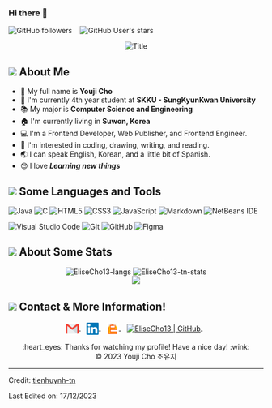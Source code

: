 ### Hi there 👋
<img alt="GitHub followers" src="https://img.shields.io/github/followers/EliseCho13?style=social"> &nbsp;&nbsp; <img alt="GitHub User's stars" src="https://img.shields.io/github/stars/EliseCho13?style=social"> <!--&nbsp;&nbsp; <img alt="EliseCho13 | Count Views" src="https://enemo786q3svfle.m.pipedream.net" />-->

<div align="center">
  <img src="https://readme-typing-svg.herokuapp.com?font=Architects+Daughter&color=%2338C2FF&size=50&center=true&vCenter=true&height=60&width=600&lines=Heyyy!+I'm+Youji+Cho+%3C3;Welcome+to+my+profile!" alt="Title"></img>
</div>


## <img src="https://raw.githubusercontent.com/nixin72/nixin72/master/wave.gif" width="50px"></img> About Me

- :memo: My full name is **Youji Cho**
- :school: I'm currently 4th year student at **SKKU - SungKyunKwan University**
- :books: My major is **Computer Science and Engineering**
- :house: I'm currently living in **Suwon, Korea**
- :computer: I'm a Frontend Developer, Web Publisher, and Frontend Engineer.
- :monocle_face: I'm interested in coding, drawing, writing, and reading.
- :earth_asia: I can speak English, Korean, and a little bit of Spanish.
- :sunglasses: I love ***Learning new things***
<!--<img src="https://i.pinimg.com/originals/df/1a/ff/df1aff8395678d11b99b575f0e3b19d5.gif" width="400" align="right"/>-->

## <img src="https://media2.giphy.com/media/QssGEmpkyEOhBCb7e1/giphy.gif?cid=ecf05e47a0n3gi1bfqntqmob8g9aid1oyj2wr3ds3mg700bl&rid=giphy.gif" width="50px"> Some Languages and Tools
![Java](https://img.shields.io/badge/java-%23ED8B00.svg?style=for-the-badge&logo=java&logoColor=white) ![C](https://img.shields.io/badge/c-%2300599C.svg?style=for-the-badge&logo=c&logoColor=white) ![HTML5](https://img.shields.io/badge/html5-%23E34F26.svg?style=for-the-badge&logo=html5&logoColor=white) ![CSS3](https://img.shields.io/badge/css3-%231572B6.svg?style=for-the-badge&logo=css3&logoColor=white) ![JavaScript](https://img.shields.io/badge/javascript-%23323330.svg?style=for-the-badge&logo=javascript&logoColor=%23F7DF1E) ![Markdown](https://img.shields.io/badge/markdown-%23000000.svg?style=for-the-badge&logo=markdown&logoColor=white) ![NetBeans IDE](https://img.shields.io/badge/NetBeansIDE-1B6AC6.svg?style=for-the-badge&logo=apache-netbeans-ide&logoColor=white) 

![Visual Studio Code](https://img.shields.io/badge/Visual%20Studio%20Code-0078d7.svg?style=for-the-badge&logo=visual-studio-code&logoColor=white) ![Git](https://img.shields.io/badge/git-%23F05033.svg?style=for-the-badge&logo=git&logoColor=white) ![GitHub](https://img.shields.io/badge/github-%23121011.svg?style=for-the-badge&logo=github&logoColor=white) ![Figma](https://img.shields.io/badge/Microsoft%20SQL%20Sever-CC2927?style=for-the-badge&logo=microsoft%20sql%20server&logoColor=white) 

## <img src="https://media0.giphy.com/media/cNZqrH5IzOG0xrlWks/giphy.gif?cid=ecf05e47map255q427en9uprqc1sb0unjq5k4fnqg5pmhhs4&rid=giphy.gif&ct=s" width="50px"> About Some Stats
<div align="center">
<img height="150em" padding="2em" src="https://github-readme-stats.vercel.app/api/top-langs/?username=EliseCho13&layout=compact&show_icon=true&theme=algolia" alt="EliseCho13-langs"/>
<img height="150em" padding="2em" src="https://github-readme-stats.vercel.app/api/?username=EliseCho13&layout=compact&show_icon=true&theme=algolia" alt="EliseCho13-tn-stats"/>
</div>
<div align="center">
  <img src="http://github-readme-streak-stats.herokuapp.com?user=EliseCho13&theme=algolia&background=0d1117&hide_border=true" />
  <!--<img src="https://activity-graph.herokuapp.com/graph?username=EliseCho13&theme=react-dark"/>-->
</div>

## <img src='https://raw.githubusercontent.com/ShahriarShafin/ShahriarShafin/main/Assets/handshake.gif' width="80px"> Contact & More Information!
<p align="center">
  <a href="mailto:youjicho@g.skku.edu" >
    <img align="center" alt="EliseCho13 | Gmail" width="26px" src="https://github.com/SatYu26/SatYu26/blob/master/Assets/Gmail.svg" />
  </a> &nbsp;&nbsp;
  
  <a href="https://www.linkedin.com/in/%EC%9C%A0%EC%A7%80-%EC%A1%B0-ba82b6298/" target="_blank">
    <img align="center" alt="EliseCho13 | Linkedin" width="24px" src="https://github.com/SatYu26/SatYu26/blob/master/Assets/Linkedin.svg" />
  </a> &nbsp;&nbsp;
  
  <a href="https://youjicho.netlify.app/" target="_blank">
      <img align="center" alt="EliseCho13 | Portfolio" width="24px" src="https://github.com/EliseCho13/EliseCho13/blob/main/logo.png" />
  </a> &nbsp;&nbsp;
  
  <a href="https://profile-summary-for-github.herokuapp.com/user/EliseCho13" target="_blank">
    <img align="center" alt="EliseCho13 | GitHub" width="26px" src="https://upload.wikimedia.org/wikipedia/commons/thumb/a/ae/Github-desktop-logo-symbol.svg/1024px-Github-desktop-logo-symbol.svg.png" />
  </a> &nbsp;&nbsp;
  
<!--  <a href="https://www.instagram.com/_huynh.tien.5536_/" target="_blank">
    <img align="center" alt="EliseCho13 | Instagram" width="24px" src="https://github.com/SatYu26/SatYu26/blob/master/Assets/Instagram.svg" />
  </a> &nbsp;&nbsp;-->
<p> 

<div align="center">
  :heart_eyes: Thanks for watching my profile! Have a nice day! :wink: <br/>
  &copy; 2023 Youji Cho 조유지
</div>

------

Credit: [tienhuynh-tn](https://github.com/tienhuynh-tn)

Last Edited on: 17/12/2023

<!--
**EliseCho13/EliseCho13** is a ✨ _special_ ✨ repository because its `README.md` (this file) appears on your GitHub profile.

Here are some ideas to get you started:

- 🔭 I’m currently working on ...
- 🌱 I’m currently learning ...
- 👯 I’m looking to collaborate on ...
- 🤔 I’m looking for help with ...
- 💬 Ask me about ...
- 📫 How to reach me: ...
- 😄 Pronouns: ...
- ⚡ Fun fact: ...
-->

